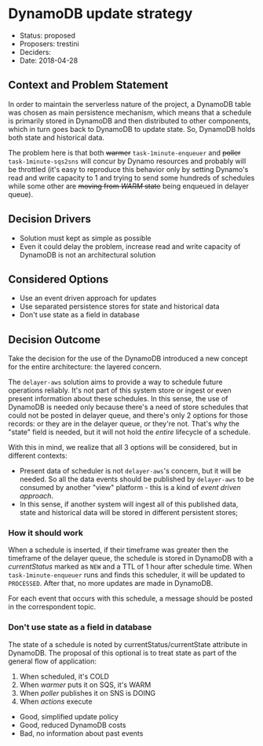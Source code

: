 # DynamoDB update strategy

*   Status: proposed
*   Proposers: trestini
*   Deciders:
*   Date: 2018-04-28

## Context and Problem Statement

In order to maintain the serverless nature of the project, a DynamoDB table was
chosen as main persistence mechanism, which means that a schedule is primarily
stored in DynamoDB and then distributed to other components, which in turn
goes back to DynamoDB to update state. So, DynamoDB holds both state and
historical data.

The problem here is that both ~~warmer~~ `task-1minute-enqueuer` and ~~poller~~ `task-1minute-sqs2sns` will concur by Dynamo resources and probably will be throttled (it's easy to reproduce this behavior only by setting Dynamo's read and write capacity to 1 and trying to send some hundreds of schedules while some other are ~~moving from *WARM* state~~ being enqueued in delayer queue).

## Decision Drivers

*   Solution must kept as simple as possible
*   Even it could delay the problem, increase read and write capacity of
DynamoDB is not an architectural solution

## Considered Options

*   Use an event driven approach for updates
*   Use separated persistence stores for state and historical data
*   Don't use state as a field in database

## Decision Outcome

Take the decision for the use of the DynamoDB introduced a new concept for the entire architecture: the layered concern.

The `delayer-aws` solution aims to provide a way to schedule future operations reliably. It's not part of this system store or ingest or even present information about these schedules. In this sense, the use of DynamoDB is needed only because there's a need of store schedules that could not be posted in delayer queue, and there's only 2 options for those records: or they are in the delayer queue, or they're not. That's why the "state" field is needed, but it will not hold the *entire* lifecycle of a schedule.

With this in mind, we realize that all 3 options will be considered, but in different contexts:

-   Present data of scheduler is not `delayer-aws`'s concern, but it will be needed. So all the data events should be published by `delayer-aws` to be consumed by another "view" platform - this is a kind of *event driven approach*.
-   In this sense, if another system will ingest all of this published data, state and historical data will be stored in different persistent stores;


### How it should work

When a schedule is inserted, if their timeframe was greater then the timeframe of the delayer queue, the schedule is stored in DynamoDB with a *currentStatus* marked as `NEW` and a TTL of 1 hour after schedule time.
When `task-1minute-enqueuer` runs and finds this scheduler, it will be updated to `PROCESSED`. After that, no more updates are made in DynamoDB.

For each event that occurs with this schedule, a message should be posted in the correspondent topic. 

### Don't use state as a field in database

The state of a schedule is noted by currentStatus/currentState attribute in
DynamoDB. The proposal of this optional is to treat state as part of the
general flow of application:

1.  When scheduled, it's COLD
1.  When *warmer* puts it on SQS, it's WARM
1.  When *poller* publishes it on SNS is DOING
1.  When *actions* execute

*   Good, simplified update policy
*   Good, reduced DynamoDB costs
*   Bad, no information about past events
